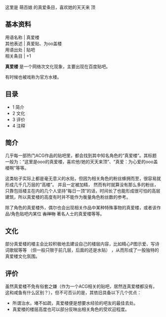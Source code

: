 这里是  萌百娘  的真爱条目，喜欢她的天天来  顶

**基本资料**  
---  
用语名称  |  真爱楼   
其他表述  |  真爱贴、为oo盖楼   
用语出处  |  贴吧   
相关条目  |  +1   
  
**真爱楼** 是一个网络次文化现象，主要出现在百度贴吧。

有时候也被戏称为官方水楼。

##  目录

  * 1  简介 
  * 2  文化 
  * 3  评价 
  * 4  注释 

##  简介

几乎每一部热门ACG作品的贴吧里，都会找到其中知名角色的“真爱楼”。其标题一般为：“这里是ooo的真爱楼，喜欢他/她的天天来顶”、“真爱：为心爱的ooo盖楼啊”等等。

这类帖子实际上都是毫无意义的水贴，但因为相关角色的粉丝蜂拥而至，很容易就形成几千几万层的“高楼”。  并且一定被加精，
然而有时就算没有那么多的粉丝，只靠包括楼主在内的几个人坚持“每日一顶”的话，时间长了也能形成很可怕的高层建筑，所以真爱楼的高度有时并不能作为衡量角色粉丝数的参考。

除了角色的真爱楼外，偶尔也会出现相关作品中某种特殊事物的真爱楼，或者该作品/角色贴吧内某位 ~~吉祥物~~ 著名人士的真爱楼等等。

##  文化

部分真爱楼的楼主会比较积极地去建设自己的楼层内容，比如精心P图示爱、写诗词歌赋等等  （但一般只限于前几层，后面的还是水贴）
，从而形成了一股独特的真爱楼文化氛围。

##  评价

虽然真爱楼不免有俗套之嫌（作为一个ACG相关的贴吧，居然连真爱楼都没有，这和咸鱼有什么区别？），但不可否认的是，其依旧具备以下几个优点：

  * 所谓治水，堵不如疏，真爱楼便是想要水经验的吧友的最佳去处。 
  * 真爱楼的楼层高度也可以部分反映出相关角色的受欢迎程度。 